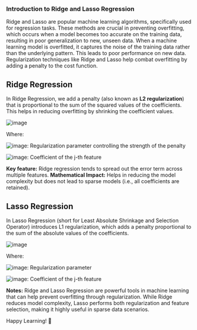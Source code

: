 ### **Introduction to Ridge and Lasso Regression**

Ridge and Lasso are popular machine learning algorithms, specifically used for regression tasks. These methods are crucial in preventing overfitting, which occurs when a model becomes too accurate on the training data, resulting in poor generalization to new, unseen data.
When a machine learning model is overfitted, it captures the noise of the training data rather than the underlying pattern. This leads to poor performance on new data. Regularization techniques like Ridge and Lasso help combat overfitting by adding a penalty to the cost function.

## **Ridge Regression**
In Ridge Regression, we add a penalty (also known as **L2 regularization**) that is proportional to the sum of the squared values of the coefficients. This helps in reducing overfitting by shrinking the coefficient values.

![image](https://github.com/user-attachments/assets/9c3ea2c6-8159-4daa-b5cc-686326b8ed5b)

Where:

![image](https://github.com/user-attachments/assets/3ac63d22-05b0-43a1-b50a-6ba1140def5d): Regularization parameter controlling the strength of the penalty

![image](https://github.com/user-attachments/assets/59d81b78-6edf-458b-9a3d-fa09e6efda91): Coefficient of the j-th feature

**Key feature:** Ridge regression tends to spread out the error term across multiple features.
**Mathematical Impact:** Helps in reducing the model complexity but does not lead to sparse models (i.e., all coefficients are retained).

## **Lasso Regression**
In Lasso Regression (short for Least Absolute Shrinkage and Selection Operator) introduces L1 regularization, which adds a penalty proportional to the sum of the absolute values of the coefficients.

![image](https://github.com/user-attachments/assets/24d24a6a-4c27-47a5-bbed-125be1043ce0)

Where:

![image](https://github.com/user-attachments/assets/d877c0af-9376-4c7a-b9bf-5fbdf583231f): Regularization parameter

![image](https://github.com/user-attachments/assets/965f6508-660e-4644-813d-1e0563db9041): Coefficient of the j-th feature


**Notes:**
Ridge and Lasso Regression are powerful tools in machine learning that can help prevent overfitting through regularization. While Ridge reduces model complexity, Lasso performs both regularization and feature selection, making it highly useful in sparse data scenarios.

Happy Learning! 🎉
